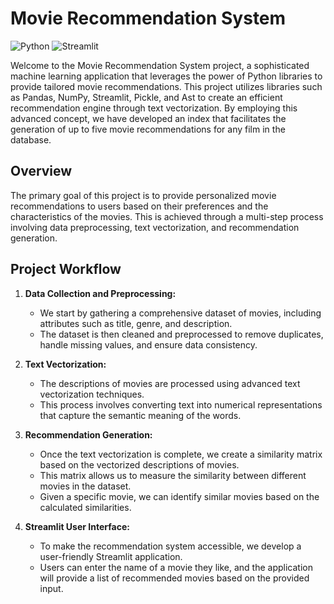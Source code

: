 # Movie Recommendation System

![Python](https://img.shields.io/badge/Python-3.7%2B-blue)
![Streamlit](https://img.shields.io/badge/Streamlit-0.89.0-brightgreen)

Welcome to the Movie Recommendation System project, a sophisticated machine learning application that leverages the power of Python libraries to provide tailored movie recommendations. This project utilizes libraries such as Pandas, NumPy, Streamlit, Pickle, and Ast to create an efficient recommendation engine through text vectorization. By employing this advanced concept, we have developed an index that facilitates the generation of up to five movie recommendations for any film in the database.

## Overview

The primary goal of this project is to provide personalized movie recommendations to users based on their preferences and the characteristics of the movies. This is achieved through a multi-step process involving data preprocessing, text vectorization, and recommendation generation.

## Project Workflow

1. **Data Collection and Preprocessing:**
   - We start by gathering a comprehensive dataset of movies, including attributes such as title, genre, and description.
   - The dataset is then cleaned and preprocessed to remove duplicates, handle missing values, and ensure data consistency.

2. **Text Vectorization:**
   - The descriptions of movies are processed using advanced text vectorization techniques.
   - This process involves converting text into numerical representations that capture the semantic meaning of the words.

3. **Recommendation Generation:**
   - Once the text vectorization is complete, we create a similarity matrix based on the vectorized descriptions of movies.
   - This matrix allows us to measure the similarity between different movies in the dataset.
   - Given a specific movie, we can identify similar movies based on the calculated similarities.

4. **Streamlit User Interface:**
   - To make the recommendation system accessible, we develop a user-friendly Streamlit application.
   - Users can enter the name of a movie they like, and the application will provide a list of recommended movies based on the provided input.

